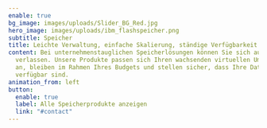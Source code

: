 ```yaml
---
enable: true
bg_image: images/uploads/Slider_BG_Red.jpg
hero_image: images/uploads/ibm_flashspeicher.png
subtitle: Speicher
title: Leichte Verwaltung, einfache Skalierung, ständige Verfügbarkeit!
content: Bei unternehmenstauglichen Speicherlösungen können Sie sich auf Lenovo
  verlassen. Unsere Produkte passen sich Ihren wachsenden virtuellen Umgebungen
  an, bleiben im Rahmen Ihres Budgets und stellen sicher, dass Ihre Daten stets
  verfügbar sind.
animation_from: left
button:
  enable: true
  label: Alle Speicherprodukte anzeigen
  link: "#contact"
---
```


